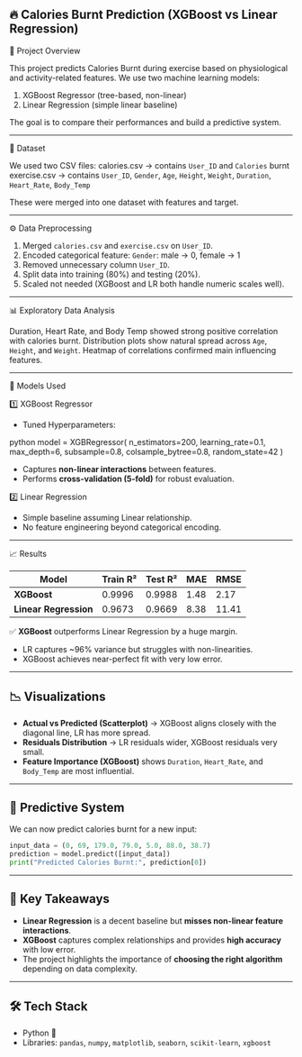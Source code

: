 

## 🔥 Calories Burnt Prediction (XGBoost vs Linear Regression)

📌 Project Overview

This project predicts Calories Burnt during exercise based on physiological and activity-related features.
We use two machine learning models:

1. XGBoost Regressor (tree-based, non-linear)
2. Linear Regression (simple linear baseline)

The goal is to compare their performances and build a predictive system.

---

📂 Dataset

We used two CSV files:
calories.csv → contains `User_ID` and `Calories` burnt
exercise.csv → contains `User_ID`, `Gender`, `Age`, `Height`, `Weight`, `Duration`, `Heart_Rate`, `Body_Temp`

These were merged into one dataset with features and target.

---

⚙️ Data Preprocessing

1. Merged `calories.csv` and `exercise.csv` on `User_ID`.
2. Encoded categorical feature:
   `Gender`: male → 0, female → 1
3. Removed unnecessary column `User_ID`.
4. Split data into training (80%) and testing (20%).
5. Scaled not needed (XGBoost and LR both handle numeric scales well).

---

📊 Exploratory Data Analysis

Duration, Heart Rate, and Body Temp showed strong positive correlation with calories burnt.
Distribution plots show natural spread across `Age`, `Height`, and `Weight`.
Heatmap of correlations confirmed main influencing features.

---

🧠 Models Used

1️⃣ XGBoost Regressor

* Tuned Hyperparameters:

 python
  model = XGBRegressor(
      n_estimators=200,
      learning_rate=0.1,
      max_depth=6,
      subsample=0.8,
      colsample_bytree=0.8,
      random_state=42
  )
  
* Captures **non-linear interactions** between features.
* Performs **cross-validation (5-fold)** for robust evaluation.

2️⃣ Linear Regression

* Simple baseline assuming Linear relationship.
* No feature engineering beyond categorical encoding.

---

📈 Results

| Model                 | Train R² | Test R² | MAE  | RMSE  |
| --------------------- | -------- | ------- | ---- | ----- |
| **XGBoost**           | 0.9996   | 0.9988  | 1.48 | 2.17  |
| **Linear Regression** | 0.9673   | 0.9669  | 8.38 | 11.41 |

✅ **XGBoost** outperforms Linear Regression by a huge margin.

* LR captures \~96% variance but struggles with non-linearities.
* XGBoost achieves near-perfect fit with very low error.

---

## 📉 Visualizations

* **Actual vs Predicted (Scatterplot)** → XGBoost aligns closely with the diagonal line, LR has more spread.
* **Residuals Distribution** → LR residuals wider, XGBoost residuals very small.
* **Feature Importance (XGBoost)** shows `Duration`, `Heart_Rate`, and `Body_Temp` are most influential.

---

## 🚀 Predictive System

We can now predict calories burnt for a new input:

```python
input_data = (0, 69, 179.0, 79.0, 5.0, 88.0, 38.7)
prediction = model.predict([input_data])
print("Predicted Calories Burnt:", prediction[0])
```

---

## 📌 Key Takeaways

* **Linear Regression** is a decent baseline but **misses non-linear feature interactions**.
* **XGBoost** captures complex relationships and provides **high accuracy** with low error.
* The project highlights the importance of **choosing the right algorithm** depending on data complexity.

---

## 🛠️ Tech Stack

* Python 🐍
* Libraries: `pandas`, `numpy`, `matplotlib`, `seaborn`, `scikit-learn`, `xgboost`




